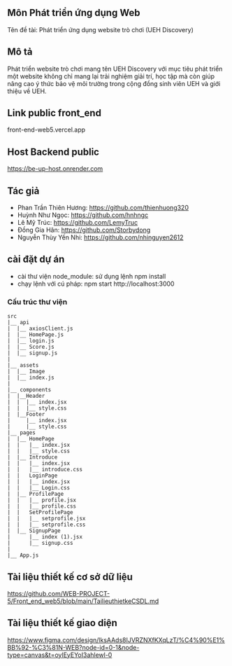 ## Môn Phát triển ứng dụng Web
Tên đề tài: Phát triển ứng dụng website trò chơi (UEH Discovery)

## Mô tả
Phát triển website trò chơi mang tên UEH Discovery với mục tiêu phát triển một website không chỉ mang lại trải nghiệm giải trí, học tập mà còn giúp nâng cao ý thức bảo vệ môi trường trong cộng đồng sinh viên UEH và giới thiệu về UEH.

## Link public front_end
front-end-web5.vercel.app

## Host Backend public
https://be-up-host.onrender.com

## Tác giả
- Phan Trần Thiên Hương: https://github.com/thienhuong320
- Huỳnh Như Ngọc: https://github.com/hnhngc
- Lê Mỹ Trúc: https://github.com/LemyTruc
- Đồng Gia Hân: https://github.com/Storbydong
- Nguyễn Thùy Yến Nhi: https://github.com/nhinguyen2612


## cài đặt dự án

- cài thư viện node_module: sử dụng lệnh npm install
- chạy lệnh với cú pháp: npm start http://localhost:3000

### Cấu trúc thư viện

```
src
|__ api
|  |__ axiosClient.js
|  |__ HomePage.js
|  |__ login.js
|  |__ Score.js
|  |__ signup.js
|
|__ assets
|  |__ Image
|  |__ index.js
|
|__ components
|  |__Header
|  |  |__ index.jsx
|  |  |__ style.css
|  |__Footer
|     |__ index.jsx
|     |__ style.css
|__ pages
|  |__ HomePage
|  |   |__ index.jsx
|  |   |__ style.css
|  |__ Introduce
|  |   |__ index.jsx
|  |   |__ introduce.css
|  |   LoginPage
|  |   |__ index.jsx
|  |   |__ Login.css
|  |__ ProfilePage
|  |   |__ profile.jsx
|  |   |__ profile.css
|  |   SetProfilePage
|  |   |__ setprofile.jsx
|  |   |__ setprofile.css
|  |__ SignupPage
|      |__ index (1).jsx
|      |__ signup.css
|
|__ App.js
```
## Tài liệu thiết kế cơ sở dữ liệu
https://github.com/WEB-PROJECT-5/Front_end_web5/blob/main/TailieuthietkeCSDL.md

## Tài liệu thiết kế giao diện
https://www.figma.com/design/lksAAds8IJVRZNXfKXqLzT/%C4%90%E1%BB%92-%C3%81N-WEB?node-id=0-1&node-type=canvas&t=oylEyEYoI3ahlewl-0

